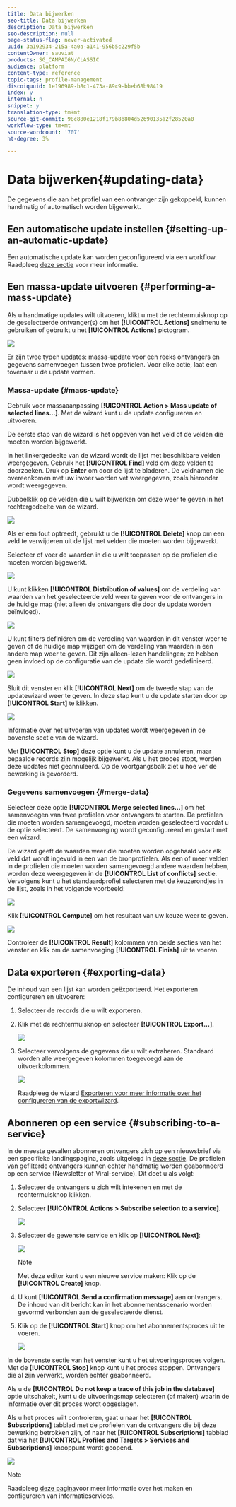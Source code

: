 ```yaml
---
title: Data bijwerken
seo-title: Data bijwerken
description: Data bijwerken
seo-description: null
page-status-flag: never-activated
uuid: 3a192934-215a-4a0a-a141-956b5c229f5b
contentOwner: sauviat
products: SG_CAMPAIGN/CLASSIC
audience: platform
content-type: reference
topic-tags: profile-management
discoiquuid: 1e196989-b8c1-473a-89c9-bbeb68b98419
index: y
internal: n
snippet: y
translation-type: tm+mt
source-git-commit: 98c880e1218f179b8b804d52690135a2f28520a0
workflow-type: tm+mt
source-wordcount: '707'
ht-degree: 3%

---
```



# Data bijwerken{#updating-data}

De gegevens die aan het profiel van een ontvanger zijn gekoppeld, kunnen handmatig of automatisch worden bijgewerkt.

## Een automatische update instellen {#setting-up-an-automatic-update}

Een automatische update kan worden geconfigureerd via een workflow. Raadpleeg [deze sectie](../../workflow/using/update-data.md) voor meer informatie.

## Een massa-update uitvoeren {#performing-a-mass-update}

Als u handmatige updates wilt uitvoeren, klikt u met de rechtermuisknop op de geselecteerde ontvanger(s) om het **[!UICONTROL Actions]** snelmenu te gebruiken of gebruikt u het **[!UICONTROL Actions]** pictogram.

![](assets/s_ncs_user_action_icon.png)

Er zijn twee typen updates: massa-update voor een reeks ontvangers en gegevens samenvoegen tussen twee profielen. Voor elke actie, laat een tovenaar u de update vormen.

### Massa-update {#mass-update}

Gebruik voor massaaanpassing **[!UICONTROL Action > Mass update of selected lines...]**. Met de wizard kunt u de update configureren en uitvoeren.

De eerste stap van de wizard is het opgeven van het veld of de velden die moeten worden bijgewerkt.

In het linkergedeelte van de wizard wordt de lijst met beschikbare velden weergegeven. Gebruik het **[!UICONTROL Find]** veld om deze velden te doorzoeken. Druk op **Enter** om door de lijst te bladeren. De veldnamen die overeenkomen met uw invoer worden vet weergegeven, zoals hieronder wordt weergegeven.

Dubbelklik op de velden die u wilt bijwerken om deze weer te geven in het rechtergedeelte van de wizard.

![](assets/s_ncs_user_update_wizard01_1.png)

Als er een fout optreedt, gebruikt u de **[!UICONTROL Delete]** knop om een veld te verwijderen uit de lijst met velden die moeten worden bijgewerkt.

Selecteer of voer de waarden in die u wilt toepassen op de profielen die moeten worden bijgewerkt.

![](assets/s_ncs_user_update_wizard01_12.png)

U kunt klikken **[!UICONTROL Distribution of values]** om de verdeling van waarden van het geselecteerde veld weer te geven voor de ontvangers in de huidige map (niet alleen de ontvangers die door de update worden beïnvloed).

![](assets/s_ncs_user_update_wizard01_2.png)

U kunt filters definiëren om de verdeling van waarden in dit venster weer te geven of de huidige map wijzigen om de verdeling van waarden in een andere map weer te geven. Dit zijn alleen-lezen handelingen; ze hebben geen invloed op de configuratie van de update die wordt gedefinieerd.

![](assets/s_ncs_user_update_wizard01_3.png)

Sluit dit venster en klik **[!UICONTROL Next]** om de tweede stap van de updatewizard weer te geven. In deze stap kunt u de update starten door op **[!UICONTROL Start]** te klikken.

![](assets/s_ncs_user_update_wizard01_4.png)

Informatie over het uitvoeren van updates wordt weergegeven in de bovenste sectie van de wizard.

Met **[!UICONTROL Stop]** deze optie kunt u de update annuleren, maar bepaalde records zijn mogelijk bijgewerkt. Als u het proces stopt, worden deze updates niet geannuleerd. Op de voortgangsbalk ziet u hoe ver de bewerking is gevorderd.

### Gegevens samenvoegen {#merge-data}

Selecteer deze optie **[!UICONTROL Merge selected lines...]** om het samenvoegen van twee profielen voor ontvangers te starten. De profielen die moeten worden samengevoegd, moeten worden geselecteerd voordat u de optie selecteert. De samenvoeging wordt geconfigureerd en gestart met een wizard.

De wizard geeft de waarden weer die moeten worden opgehaald voor elk veld dat wordt ingevuld in een van de bronprofielen. Als een of meer velden in de profielen die moeten worden samengevoegd andere waarden hebben, worden deze weergegeven in de **[!UICONTROL List of conflicts]** sectie. Vervolgens kunt u het standaardprofiel selecteren met de keuzerondjes in de lijst, zoals in het volgende voorbeeld:

![](assets/s_ncs_user_merge_wizard01_1.png)

Klik **[!UICONTROL Compute]** om het resultaat van uw keuze weer te geven.

![](assets/s_ncs_user_merge_wizard01_2.png)

Controleer de **[!UICONTROL Result]** kolommen van beide secties van het venster en klik om de samenvoeging **[!UICONTROL Finish]** uit te voeren.

## Data exporteren {#exporting-data}

De inhoud van een lijst kan worden geëxporteerd. Het exporteren configureren en uitvoeren:

1. Selecteer de records die u wilt exporteren.
1. Klik met de rechtermuisknop en selecteer **[!UICONTROL Export...]**.

   ![](assets/s_ncs_user_export_list.png)

1. Selecteer vervolgens de gegevens die u wilt extraheren. Standaard worden alle weergegeven kolommen toegevoegd aan de uitvoerkolommen.

   ![](assets/s_ncs_user_export_list_start.png)

   Raadpleeg de wizard [Exporteren voor meer informatie over het configureren van de exportwizard](../../platform/using/exporting-data.md#export-wizard).

## Abonneren op een service {#subscribing-to-a-service}

In de meeste gevallen abonneren ontvangers zich op een nieuwsbrief via een specifieke landingspagina, zoals uitgelegd in [deze sectie](../../delivery/using/managing-subscriptions.md). De profielen van gefilterde ontvangers kunnen echter handmatig worden geabonneerd op een service (Newsletter of Viral-service). Dit doet u als volgt:

1. Selecteer de ontvangers u zich wilt intekenen en met de rechtermuisknop klikken.
1. Selecteer **[!UICONTROL Actions > Subscribe selection to a service]**.

   ![](assets/s_ncs_user_selection_subscribe_service.png)

1. Selecteer de gewenste service en klik op **[!UICONTROL Next]**:

   ![](assets/s_ncs_user_selection_subscribe_service_2.png)

   >[!NOTE]
   >
   >Met deze editor kunt u een nieuwe service maken: Klik op de **[!UICONTROL Create]** knop.

1. U kunt **[!UICONTROL Send a confirmation message]** aan ontvangers. De inhoud van dit bericht kan in het abonnementsscenario worden gevormd verbonden aan de geselecteerde dienst.
1. Klik op de **[!UICONTROL Start]** knop om het abonnementsproces uit te voeren.

   ![](assets/s_ncs_user_selection_subscribe_service_3.png)

In de bovenste sectie van het venster kunt u het uitvoeringsproces volgen. Met de **[!UICONTROL Stop]** knop kunt u het proces stoppen. Ontvangers die al zijn verwerkt, worden echter geabonneerd.

Als u de **[!UICONTROL Do not keep a trace of this job in the database]** optie uitschakelt, kunt u de uitvoeringsmap selecteren (of maken) waarin de informatie over dit proces wordt opgeslagen.

Als u het proces wilt controleren, gaat u naar het **[!UICONTROL Subscriptions]** tabblad met de profielen van de ontvangers die bij deze bewerking betrokken zijn, of naar het **[!UICONTROL Subscriptions]** tabblad dat via het **[!UICONTROL Profiles and Targets > Services and Subscriptions]** knooppunt wordt geopend.

![](assets/s_ncs_user_selection_subscribe_service_4.png)

>[!NOTE]
>
>Raadpleeg [deze pagina](../../delivery/using/managing-subscriptions.md)voor meer informatie over het maken en configureren van informatieservices.

